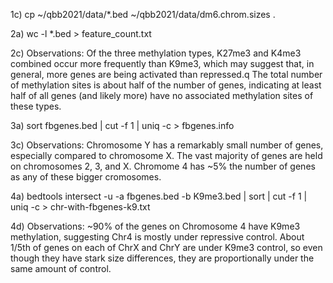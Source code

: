 1c)
cp ~/qbb2021/data/*.bed ~/qbb2021/data/dm6.chrom.sizes .

2a)
wc -l *.bed > feature_count.txt

2c) Observations:
Of the three methylation types, K27me3 and K4me3 combined occur more frequently than K9me3, which may suggest that, in general, more genes are being activated than repressed.q
The total number of methylation sites is about half of the number of genes, indicating at least half of all genes (and likely more) have no associated methylation sites of these types.

3a)
sort fbgenes.bed | cut -f 1 | uniq -c > fbgenes.info

3c) Observations:
Chromosome Y has a remarkably small number of genes, especially compared to chromosome X.
The vast majority of genes are held on chromosomes 2, 3, and X. Chromome 4 has ~5% the number of genes as any of these bigger cromosomes.

4a)
bedtools intersect -u -a fbgenes.bed -b K9me3.bed | sort | cut -f 1 | uniq -c > chr-with-fbgenes-k9.txt

4d) Observations:
~90% of the genes on Chromosome 4 have K9me3 methylation, suggesting Chr4 is mostly under repressive control.
About 1/5th of genes on each of ChrX and ChrY are under K9me3 control, so even though they have stark size differences, they are proportionally under the same amount of control.

